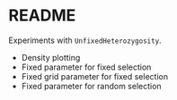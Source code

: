 # README

Experiments with `UnfixedHeterozygosity`.

- Density plotting
- Fixed parameter for fixed selection
- Fixed grid parameter for fixed selection
- Fixed parameter for random selection
